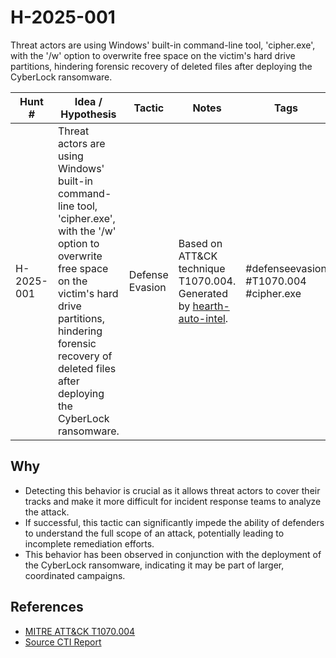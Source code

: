 # H-2025-001

Threat actors are using Windows' built-in command-line tool, 'cipher.exe', with the '/w' option to overwrite free space on the victim's hard drive partitions, hindering forensic recovery of deleted files after deploying the CyberLock ransomware.

| Hunt #       | Idea / Hypothesis                                                      | Tactic         | Notes                                                                              | Tags                           | Submitter           |
|--------------|-------------------------------------------------------------------------|----------------|------------------------------------------------------------------------------------|--------------------------------|---------------------|
| H-2025-001    | Threat actors are using Windows' built-in command-line tool, 'cipher.exe', with the '/w' option to overwrite free space on the victim's hard drive partitions, hindering forensic recovery of deleted files after deploying the CyberLock ransomware. | Defense Evasion | Based on ATT&CK technique T1070.004. Generated by [hearth-auto-intel](https://github.com/THORCollective/HEARTH). | #defenseevasion #T1070.004 #cipher.exe | [Sydney Marrone](https://www.linkedin.com/in/sydneymarrone/) |

## Why
- Detecting this behavior is crucial as it allows threat actors to cover their tracks and make it more difficult for incident response teams to analyze the attack.
- If successful, this tactic can significantly impede the ability of defenders to understand the full scope of an attack, potentially leading to incomplete remediation efforts.
- This behavior has been observed in conjunction with the deployment of the CyberLock ransomware, indicating it may be part of larger, coordinated campaigns.

## References
- [MITRE ATT&CK T1070.004](https://attack.mitre.org/techniques/T1070/004/)
- [Source CTI Report](https://blog.talosintelligence.com/fake-ai-tool-installers/)
